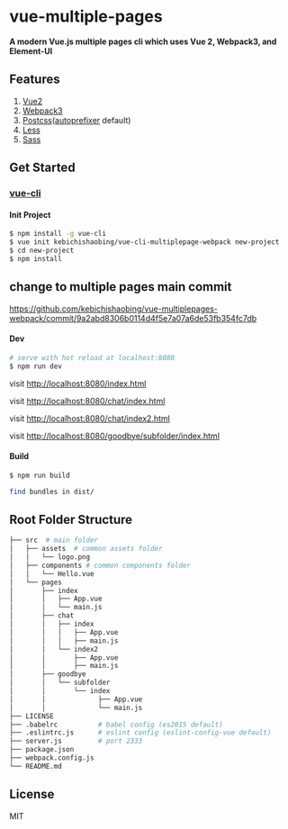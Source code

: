 # vue-multiple-pages

**A modern Vue.js multiple pages cli which uses Vue 2, Webpack3, and Element-UI**

## Features

1. [Vue2](https://github.com/vuejs/vue)
2. [Webpack3](https://github.com/webpack/webpack)
3. [Postcss](https://github.com/postcss/postcss)([autoprefixer](https://github.com/postcss/autoprefixer) default)
4. [Less](http://lesscss.org/)
5. [Sass](https://github.com/webpack-contrib/sass-loader)

## Get Started

### [vue-cli](https://github.com/vuejs/vue-cli)

#### Init Project

``` bash
$ npm install -g vue-cli
$ vue init kebichishaobing/vue-cli-multiplepage-webpack new-project
$ cd new-project
$ npm install
```

## change to multiple pages main commit
https://github.com/kebichishaobing/vue-multiplepages-webpack/commit/9a2abd8306b0114d4f5e7a07a6de53fb354fc7db

#### Dev

```bash
# serve with hot reload at localhost:8080
$ npm run dev
```

visit [http://localhost:8080/index.html](http://localhost:8080/index.html)

visit [http://localhost:8080/chat/index.html](http://localhost:8080/chat/index.html)

visit [http://localhost:8080/chat/index2.html](http://localhost:8080/chat/index2.html)

visit [http://localhost:8080/goodbye/subfolder/index.html](http://localhost:8080/goodbye/subfolder/index.html)

#### Build

```bash
$ npm run build

find bundles in dist/
```



## Root Folder Structure

```bash
├── src  # main folder
│   ├── assets  # common assets folder
│   │   └── logo.png 
│   ├── components # common components folder
│   │   └── Hello.vue
│   └── pages 
│       ├── index 
│       │   ├── App.vue
│       │   └── main.js
│       ├── chat  
│       │   ├── index 
│       │   │   ├── App.vue
│       │   │   ├── main.js  
│       │   └── index2 
│       │       ├── App.vue
│       │       ├── main.js  
│       ├── goodbye  
│       │   └── subfolder 
│       │       └── index
│       │             ├── App.vue
│       │             └── main.js
├── LICENSE
├── .babelrc          # babel config (es2015 default)
├── .eslintrc.js      # eslint config (eslint-config-vue default)
├── server.js         # port 2333
├── package.json
├── webpack.config.js
└── README.md
```

## License

MIT
